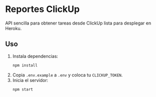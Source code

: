 # Reportes ClickUp

API sencilla para obtener tareas desde ClickUp lista para desplegar en Heroku.

## Uso

1. Instala dependencias:
   ```bash
   npm install
   ```
2. Copia `.env.example` a `.env` y coloca tu `CLICKUP_TOKEN`.
3. Inicia el servidor:
   ```bash
   npm start
   ```
